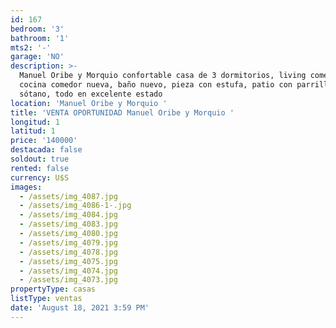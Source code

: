 ```yaml
---
id: 167
bedroom: '3'
bathroom: '1'
mts2: '-'
garage: 'NO'
description: >-
  Manuel Oribe y Morquio confortable casa de 3 dormitorios, living comedor,
  cocina comedor nueva, baño nuevo, pieza con estufa, patio con parrillero y
  sótano, todo en excelente estado 
location: 'Manuel Oribe y Morquio '
title: 'VENTA OPORTUNIDAD Manuel Oribe y Morquio '
longitud: 1
latitud: 1
price: '140000'
destacada: false
soldout: true
rented: false
currency: U$S
images:
  - /assets/img_4087.jpg
  - /assets/img_4086-1-.jpg
  - /assets/img_4084.jpg
  - /assets/img_4083.jpg
  - /assets/img_4080.jpg
  - /assets/img_4079.jpg
  - /assets/img_4078.jpg
  - /assets/img_4075.jpg
  - /assets/img_4074.jpg
  - /assets/img_4073.jpg
propertyType: casas
listType: ventas
date: 'August 18, 2021 3:59 PM'
---
```


